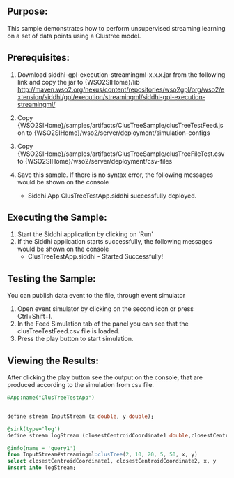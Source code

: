 
## Purpose:
This sample demonstrates how to perform unsupervised streaming learning on a set of data points using a Clustree model.

## Prerequisites:
1. Download siddhi-gpl-execution-streamingml-x.x.x.jar from the following link and copy the jar to  {WSO2SIHome}/lib
http://maven.wso2.org/nexus/content/repositories/wso2gpl/org/wso2/extension/siddhi/gpl/execution/streamingml/siddhi-gpl-execution-streamingml/

2. Copy {WSO2SIHome}/samples/artifacts/ClusTreeSample/clusTreeTestFeed.json to {WSO2SIHome}/wso2/server/deployment/simulation-configs

3. Copy {WSO2SIHome}/samples/artifacts/ClusTreeSample/clusTreeFileTest.csv to {WSO2SIHome}/wso2/server/deployment/csv-files

4. Save this sample. If there is no syntax error, the following messages would be shown on the console
    * Siddhi App ClusTreeTestApp.siddhi successfully deployed.

## Executing the Sample:
1) Start the Siddhi application by clicking on 'Run'
2) If the Siddhi application starts successfully, the following messages would be shown on the console
    * ClusTreeTestApp.siddhi - Started Successfully!

## Testing the Sample:
You can publish data event to the file, through event simulator<br/>
1. Open event simulator by clicking on the second icon or press Ctrl+Shift+I.
2. In the Feed Simulation tab of the panel you can see that the clusTreeTestFeed.csv file is loaded.
3. Press the play button to start simulation.

## Viewing the Results:
After clicking the play button see the output on the console, that are produced according to the simulation from csv file.

```sql
@App:name("ClusTreeTestApp")


define stream InputStream (x double, y double);

@sink(type='log')
define stream logStream (closestCentroidCoordinate1 double,closestCentroidCoordinate2 double,x double, y double);

@info(name = 'query1')
from InputStream#streamingml:clusTree(2, 10, 20, 5, 50, x, y)
select closestCentroidCoordinate1, closestCentroidCoordinate2, x, y
insert into logStream;
```